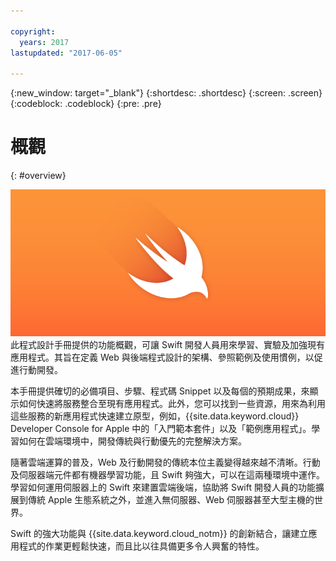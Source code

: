 ```yaml
---

copyright:
  years: 2017
lastupdated: "2017-06-05"

---
```

{:new_window: target="_blank"}
{:shortdesc: .shortdesc}
{:screen: .screen}
{:codeblock: .codeblock}
{:pre: .pre}

# 概觀
{: #overview}

![IBM Cloud](images/Swift_graphic.png)
<br>
此程式設計手冊提供的功能概觀，可讓 Swift 開發人員用來學習、實驗及加強現有應用程式。其旨在定義 Web 與後端程式設計的架構、參照範例及使用慣例，以促進行動開發。

本手冊提供確切的必備項目、步驟、程式碼 Snippet 以及每個的預期成果，來顯示如何快速將服務整合至現有應用程式。此外，您可以找到一些資源，用來為利用這些服務的新應用程式快速建立原型，例如，{{site.data.keyword.cloud}} Developer Console for Apple 中的「入門範本套件」以及「範例應用程式」。學習如何在雲端環境中，開發傳統與行動優先的完整解決方案。

隨著雲端運算的普及，Web 及行動開發的傳統本位主義變得越來越不清晰。行動及伺服器端元件都有機器學習功能，且 Swift 夠強大，可以在這兩種環境中運作。學習如何運用伺服器上的 Swift 來建置雲端後端，協助將 Swift 開發人員的功能擴展到傳統 Apple 生態系統之外，並進入無伺服器、Web 伺服器甚至大型主機的世界。

Swift 的強大功能與 {{site.data.keyword.cloud_notm}} 的創新結合，讓建立應用程式的作業更輕鬆快速，而且比以往具備更多令人興奮的特性。
